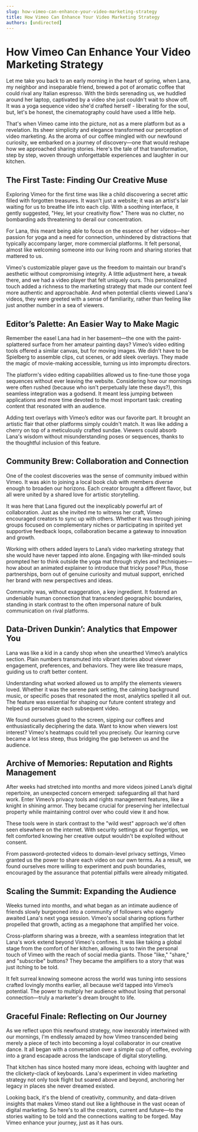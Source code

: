 ```yaml
---
slug: how-vimeo-can-enhance-your-video-marketing-strategy
title: How Vimeo Can Enhance Your Video Marketing Strategy
authors: [undirected]
---
```



# How Vimeo Can Enhance Your Video Marketing Strategy

Let me take you back to an early morning in the heart of spring, when Lana, my neighbor and inseparable friend, brewed a pot of aromatic coffee that could rival any Italian espresso. With the birds serenading us, we huddled around her laptop, captivated by a video she just couldn't wait to show off. It was a yoga sequence video she'd crafted herself - liberating for the soul, but, let's be honest, the cinematography could have used a little help.

That's when Vimeo came into the picture, not as a mere platform but as a revelation. Its sheer simplicity and elegance transformed our perception of video marketing. As the aroma of our coffee mingled with our newfound curiosity, we embarked on a journey of discovery—one that would reshape how we approached sharing stories. Here's the tale of that transformation, step by step, woven through unforgettable experiences and laughter in our kitchen.

## The First Taste: Finding Our Creative Muse

Exploring Vimeo for the first time was like a child discovering a secret attic filled with forgotten treasures. It wasn't just a website; it was an artist's lair waiting for us to breathe life into each clip. With a soothing interface, it gently suggested, "Hey, let your creativity flow." There was no clutter, no bombarding ads threatening to derail our concentration.

For Lana, this meant being able to focus on the essence of her videos—her passion for yoga and a need for connection, unhindered by distractions that typically accompany larger, more commercial platforms. It felt personal, almost like welcoming someone into our living room and sharing stories that mattered to us.

Vimeo's customizable player gave us the freedom to maintain our brand's aesthetic without compromising integrity. A little adjustment here, a tweak there, and we had a video player that felt uniquely ours. This personalized touch added a richness to the marketing strategy that made our content feel more authentic and approachable. And when potential clients viewed Lana's videos, they were greeted with a sense of familiarity, rather than feeling like just another number in a sea of viewers.

## Editor’s Palette: An Easier Way to Make Magic

Remember the easel Lana had in her basement—the one with the paint-splattered surface from her amateur painting days? Vimeo’s video editing tools offered a similar canvas, but for moving images. We didn't have to be Spielberg to assemble clips, cut scenes, or add sleek overlays. They made the magic of movie-making accessible, turning us into impromptu directors.

The platform's video editing capabilities allowed us to fine-tune those yoga sequences without ever leaving the website. Considering how our mornings were often rushed (because who isn't perpetually late these days?), this seamless integration was a godsend. It meant less jumping between applications and more time devoted to the most important task: creating content that resonated with an audience.

Adding text overlays with Vimeo’s editor was our favorite part. It brought an artistic flair that other platforms simply couldn't match. It was like adding a cherry on top of a meticulously crafted sundae. Viewers could absorb Lana's wisdom without misunderstanding poses or sequences, thanks to the thoughtful inclusion of this feature.

## Community Brew: Collaboration and Connection

One of the coolest discoveries was the sense of community imbued within Vimeo. It was akin to joining a local book club with members diverse enough to broaden our horizons. Each creator brought a different flavor, but all were united by a shared love for artistic storytelling.

It was here that Lana figured out the inexplicably powerful art of collaboration. Just as she invited me to witness her craft, Vimeo encouraged creators to sync up with others. Whether it was through joining groups focused on complementary niches or participating in spirited yet supportive feedback loops, collaboration became a gateway to innovation and growth.

Working with others added layers to Lana’s video marketing strategy that she would have never tapped into alone. Engaging with like-minded souls prompted her to think outside the yoga mat through styles and techniques—how about an animated explainer to introduce that tricky pose? Plus, those partnerships, born out of genuine curiosity and mutual support, enriched her brand with new perspectives and ideas.

Community was, without exaggeration, a key ingredient. It fostered an undeniable human connection that transcended geographic boundaries, standing in stark contrast to the often impersonal nature of bulk communication on rival platforms.

## Data-Driven Dunkin’: Analytics that Empower You

Lana was like a kid in a candy shop when she unearthed Vimeo’s analytics section. Plain numbers transmuted into vibrant stories about viewer engagement, preferences, and behaviors. They were like treasure maps, guiding us to craft better content.

Understanding what worked allowed us to amplify the elements viewers loved. Whether it was the serene park setting, the calming background music, or specific poses that resonated the most, analytics spelled it all out. The feature was essential for shaping our future content strategy and helped us personalize each subsequent video.

We found ourselves glued to the screen, sipping our coffees and enthusiastically deciphering the data. Want to know when viewers lost interest? Vimeo's heatmaps could tell you precisely. Our learning curve became a lot less steep, thus bridging the gap between us and the audience.

## Archive of Memories: Reputation and Rights Management

After weeks had stretched into months and more videos joined Lana’s digital repertoire, an unexpected concern emerged: safeguarding all that hard work. Enter Vimeo’s privacy tools and rights management features, like a knight in shining armor. They became crucial for preserving her intellectual property while maintaining control over who could view it and how.

These tools were in stark contrast to the "wild west" approach we'd often seen elsewhere on the internet. With security settings at our fingertips, we felt comforted knowing her creative output wouldn't be exploited without consent.

From password-protected videos to domain-level privacy settings, Vimeo granted us the power to share each video on our own terms. As a result, we found ourselves more willing to experiment and push boundaries, encouraged by the assurance that potential pitfalls were already mitigated.

## Scaling the Summit: Expanding the Audience

Weeks turned into months, and what began as an intimate audience of friends slowly burgeoned into a community of followers who eagerly awaited Lana's next yoga session. Vimeo's social sharing options further propelled that growth, acting as a megaphone that amplified her voice.

Cross-platform sharing was a breeze, with a seamless integration that let Lana's work extend beyond Vimeo's confines. It was like taking a global stage from the comfort of her kitchen, allowing us to twin the personal touch of Vimeo with the reach of social media giants. Those "like," "share," and "subscribe" buttons? They became the amplifiers to a story that was just itching to be told.

It felt surreal knowing someone across the world was tuning into sessions crafted lovingly months earlier, all because we’d tapped into Vimeo’s potential. The power to multiply her audience without losing that personal connection—truly a marketer's dream brought to life.

## Graceful Finale: Reflecting on Our Journey

As we reflect upon this newfound strategy, now inexorably intertwined with our mornings, I'm endlessly amazed by how Vimeo transcended being merely a piece of tech into becoming a loyal collaborator in our creative dance. It all began with a conversation over a simple cup of coffee, evolving into a grand escapade across the landscape of digital storytelling.

That kitchen has since hosted many more ideas, echoing with laughter and the clickety-clack of keyboards. Lana's experiment in video marketing strategy not only took flight but soared above and beyond, anchoring her legacy in places she never dreamed existed.

Looking back, it's the blend of creativity, community, and data-driven insights that makes Vimeo stand out like a lighthouse in the vast ocean of digital marketing. So here's to all the creators, current and future—to the stories waiting to be told and the connections waiting to be forged. May Vimeo enhance your journey, just as it has ours.